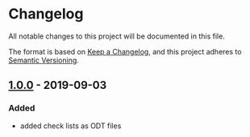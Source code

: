 # Changelog
All notable changes to this project will be documented in this file.

The format is based on [Keep a Changelog](https://keepachangelog.com/en/1.0.0/),
and this project adheres to [Semantic Versioning](https://semver.org/spec/v2.0.0.html).

## [1.0.0] - 2019-09-03
### Added
- added check lists as ODT files

[1.0.0]: https://github.com/hendrik-scholz/development-checklists/releases/tag/1.0.0